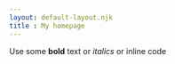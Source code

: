 ```yaml
---
layout: default-layout.njk
title : My homepage
---
```

  

Use some **bold** text or _italics_ or inline code 
